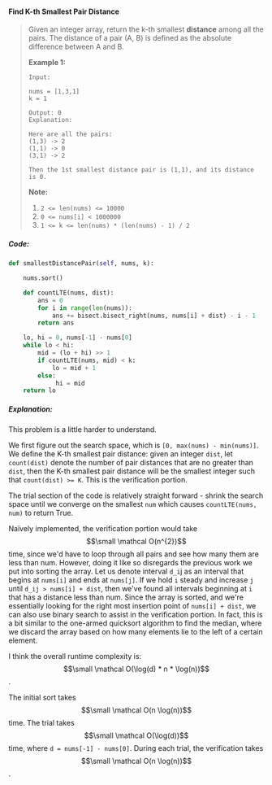 #### Find K-th Smallest Pair Distance

> Given an integer array, return the k-th smallest **distance** among all the pairs. The distance of a pair \(A, B\) is defined as the absolute difference between A and B.
>
> **Example 1:**
>
> ```
> Input:
>
> nums = [1,3,1]
> k = 1
>
> Output: 0
> Explanation:
>
> Here are all the pairs: 
> (1,3) -> 2 
> (1,1) -> 0
> (3,1) -> 2
>
> Then the 1st smallest distance pair is (1,1), and its distance is 0.
> ```
>
> **Note:**
>
> 1. `2 <= len(nums) <= 10000`
> 2. `0 <= nums[i] < 1000000`
> 3. `1 <= k <= len(nums) * (len(nums) - 1) / 2`

##### Code:

```py
def smallestDistancePair(self, nums, k):

    nums.sort()

    def countLTE(nums, dist):
        ans = 0
        for i in range(len(nums)):
            ans += bisect.bisect_right(nums, nums[i] + dist) - i - 1
        return ans

    lo, hi = 0, nums[-1] - nums[0]
    while lo < hi:
        mid = (lo + hi) >> 1
        if countLTE(nums, mid) < k:
            lo = mid + 1
        else:
             hi = mid
    return lo
```

##### Explanation:

This problem is a little harder to understand.

We first figure out the search space, which is `[0, max(nums) - min(nums)]`. We define the K-th smallest pair distance: given an integer `dist`, let `count(dist)` denote the number of pair distances that are no greater than `dist`, then the K-th smallest pair distance will be the smallest integer such that `count(dist) >= K`. This is the verification portion.

The trial section of the code is relatively straight forward - shrink the search space until we converge on the smallest `num` which causes `countLTE(nums, num)` to return True.

Naïvely implemented, the verification portion would take $$\small \mathcal O(n^{2})$$ time, since we'd have to loop through all pairs and see how many them are less than num. However, doing it like so disregards the previous work we put into sorting the array. Let us denote interval `d_i`j as an interval that begins at `nums[i]` and ends at `nums[j]`. If we hold `i` steady and increase `j` until `d_ij > nums[i] + dist`, then we've found all intervals beginning at `i` that has a distance less than num. Since the array is sorted, and we're essentially looking for the right most insertion point of `nums[i] + dist`, we can also use binary search to assist in the verification portion. In fact, this is a bit similar to the one-armed quicksort algorithm to find the median, where we discard the array based on how many elements lie to the left of a certain element.

I think the overall runtime complexity is: $$\small \mathcal O(\log(d) * n * \log(n))$$.

The initial sort takes $$\small \mathcal O(n \log(n))$$ time. The trial takes $$\small \mathcal O(\log(d))$$ time, where `d = nums[-1] - nums[0]`. During each trial, the verification takes $$\small \mathcal O(n \log(n))$$.


